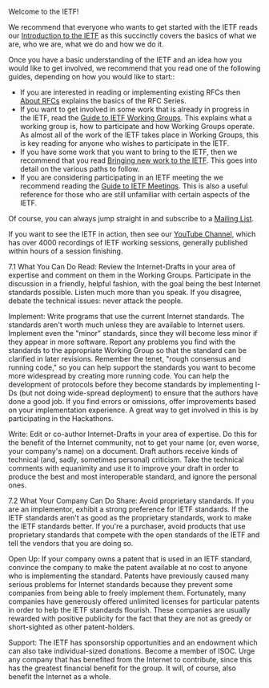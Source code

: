 Welcome to the IETF!

We recommend that everyone who wants to get started with the IETF reads our [Introduction to the IETF](https://www.ietf.org/about/introduction/) as this succinctly covers the basics of what we are, who we are, what we do and how we do it.

Once you have a basic understanding of the IETF and an idea how you would like to get involved, we recommend that you read one of the following guides, depending on how you would like to start::

* If you are interested in reading or implementing existing RFCs then [About RFCs](https://www.ietf.org/process/rfcs/) explains the basics of the RFC Series.
* If you want to get involved in some work that is already in progress in the IETF, read the [Guide to IETF Working Groups](https://www.ietf.org/process/wgs/). This explains what a working group is, how to participate and how Working Groups operate. As almost all of the work of the IETF takes place in Working Groups, this is key reading for anyone who wishes to participate in the IETF.
* If you have some work that you want to bring to the IETF, then we recommend that you read [Bringing new work to the IETF](https://www.ietf.org/process/new-work/). This goes into detail on the various paths to follow.
* If you are considering participating in an IETF meeting the we recommend reading the [Guide to IETF Meetings](https://www.ietf.org/meeting/guide-ietf-meetings/). This is also a useful reference for those who are still unfamiliar with certain aspects of the IETF.

Of course, you can always jump straight in and subscribe to a [Mailing List](https://www.ietf.org/participate/lists/).

If you want to see the IETF in action, then see our [YouTube Channel](https://www.youtube.com/channel/UC8dtK9njBLdFnBahHFp0eZQ), which has over 4000 recordings of IETF working sessions, generally published within hours of a session finishing.


7.1 What You Can Do
Read: Review the Internet-Drafts in your area of expertise and comment on them in the Working Groups. Participate in the discussion in a friendly, helpful fashion, with the goal being the best Internet standards possible. Listen much more than you speak. If you disagree, debate the technical issues: never attack the people.

Implement: Write programs that use the current Internet standards. The standards aren't worth much unless they are available to Internet users. Implement even the "minor" standards, since they will become less minor if they appear in more software. Report any problems you find with the standards to the appropriate Working Group so that the standard can be clarified in later revisions. Remember the tenet, "rough consensus and running code," so you can help support the standards you want to become more widespread by creating more running code. You can help the development of protocols before they become standards by implementing I-Ds (but not doing wide-spread deployment) to ensure that the authors have done a good job. If you find errors or omissions, offer improvements based on your implementation experience. A great way to get involved in this is by participating in the Hackathons.

Write: Edit or co-author Internet-Drafts in your area of expertise. Do this for the benefit of the Internet community, not to get your name (or, even worse, your company's name) on a document. Draft authors receive kinds of technical (and, sadly, sometimes personal) criticism. Take the technical comments with equanimity and use it to improve your draft in order to produce the best and most interoperable standard, and ignore the personal ones.

7.2 What Your Company Can Do
Share: Avoid proprietary standards. If you are an implementor, exhibit a strong preference for IETF standards. If the IETF standards aren't as good as the proprietary standards, work to make the IETF standards better. If you're a purchaser, avoid products that use proprietary standards that compete with the open standards of the IETF and tell the vendors that you are doing so.

Open Up: If your company owns a patent that is used in an IETF standard, convince the company to make the patent available at no cost to anyone who is implementing the standard. Patents have previously caused many serious problems for Internet standards because they prevent some companies from being able to freely implement them. Fortunately, many companies have generously offered unlimited licenses for particular patents in order to help the IETF standards flourish. These companies are usually rewarded with positive publicity for the fact that they are not as greedy or short-sighted as other patent-holders.

Support: The IETF has sponsorship opportunities and an endowment which can also take individual-sized donations. Become a member of ISOC. Urge any company that has benefited from the Internet to contribute, since this has the greatest financial benefit for the group. It will, of course, also benefit the Internet as a whole.
